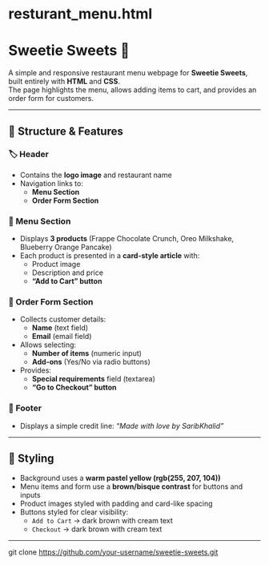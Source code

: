# resturant_menu.html

# Sweetie Sweets 🍩

A simple and responsive restaurant menu webpage for **Sweetie Sweets**, built entirely with **HTML** and **CSS**.  
The page highlights the menu, allows adding items to cart, and provides an order form for customers.

---

## 🔹 Structure & Features

### 🏷️ Header
- Contains the **logo image** and restaurant name  
- Navigation links to:
  - **Menu Section**
  - **Order Form Section**

### 🍴 Menu Section
- Displays **3 products** (Frappe Chocolate Crunch, Oreo Milkshake, Blueberry Orange Pancake)  
- Each product is presented in a **card-style article** with:
  - Product image  
  - Description and price  
  - **“Add to Cart” button**  

### 📝 Order Form Section
- Collects customer details:
  - **Name** (text field)  
  - **Email** (email field)  
- Allows selecting:
  - **Number of items** (numeric input)  
  - **Add-ons** (Yes/No via radio buttons)  
- Provides:
  - **Special requirements** field (textarea)  
  - **“Go to Checkout” button**  

### 📌 Footer
- Displays a simple credit line: *“Made with love by SaribKhalid”*

---

## 🎨 Styling
- Background uses a **warm pastel yellow (rgb(255, 207, 104))**  
- Menu items and form use a **brown/bisque contrast** for buttons and inputs  
- Product images styled with padding and card-like spacing  
- Buttons styled for clear visibility:
  - `Add to Cart` → dark brown with cream text  
  - `Checkout` → dark brown with cream text  

---
   git clone https://github.com/your-username/sweetie-sweets.git


